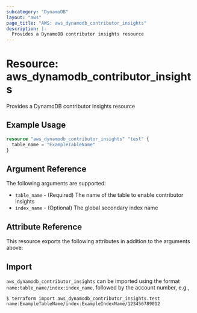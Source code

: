 ```yaml
---
subcategory: "DynamoDB"
layout: "aws"
page_title: "AWS: aws_dynamodb_contributor_insights"
description: |-
  Provides a DynamoDB contributor insights resource
---
```


# Resource: aws_dynamodb_contributor_insights

Provides a DynamoDB contributor insights resource

## Example Usage

```terraform
resource "aws_dynamodb_contributor_insights" "test" {
  table_name = "ExampleTableName"
}
```

## Argument Reference

The following arguments are supported:

* `table_name` - (Required) The name of the table to enable contributor insights
* `index_name` - (Optional) The global secondary index name

## Attribute Reference

This resource exports the following attributes in addition to the arguments above:

## Import

`aws_dynamodb_contributor_insights` can be imported using the format `name:table_name/index:index_name`, followed by the account number, e.g.,

```
$ terraform import aws_dynamodb_contributor_insights.test name:ExampleTableName/index:ExampleIndexName/123456789012
```
